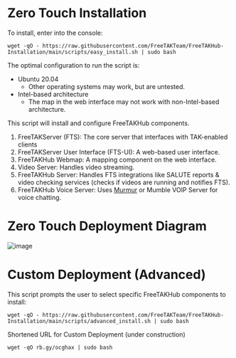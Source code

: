 # Zero Touch Installation

To install, enter into the console:

```console
wget -qO - https://raw.githubusercontent.com/FreeTAKTeam/FreeTAKHub-Installation/main/scripts/easy_install.sh | sudo bash
```

The optimal configuration to run the script is:

* Ubuntu 20.04
  * Other operating systems may work, but are untested.
* Intel-based architecture
  * The map in the web interface may not work with non-Intel-based architecture.

This script will install and configure FreeTAKHub components.

1. FreeTAKServer (FTS): The core server that interfaces with TAK-enabled clients
1. FreeTAKServer User Interface (FTS-UI): A web-based user interface.
1. FreeTAKHub Webmap: A mapping component on the web interface.
1. Video Server:  Handles video streaming.
1. FreeTAKHub Server: Handles FTS integrations like SALUTE reports & video checking services (checks if videos are running and notifies FTS).
1. FreeTAKHub Voice Server: Uses [Murmur](https://github.com/mumble-voip/mumble) or Mumble VOIP Server for voice chatting.

# Zero Touch Deployment Diagram

![image](https://user-images.githubusercontent.com/60719165/159137165-59164055-ce6d-4396-9a9b-f7503d20b3f6.png)

# Custom Deployment (Advanced)

This script prompts the user to select specific FreeTAKHub components to install:

```console
wget -qO - https://raw.githubusercontent.com/FreeTAKTeam/FreeTAKHub-Installation/main/scripts/advanced_install.sh | sudo bash
```

Shortened URL for Custom Deployment (under construction)

```console
wget -qO rb.gy/ocghax | sudo bash
```
